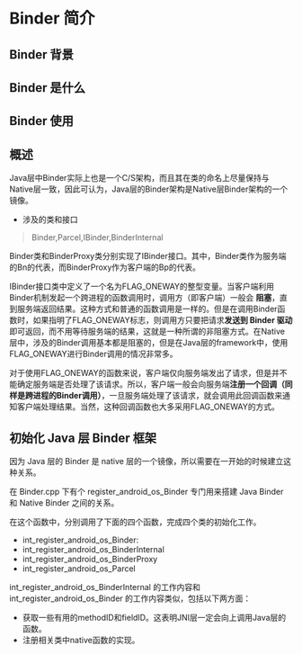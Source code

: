 # Binder 简介

## Binder 背景
## Binder 是什么
## Binder 使用



## 概述
Java层中Binder实际上也是一个C/S架构，而且其在类的命名上尽量保持与Native层一致，因此可认为，Java层的Binder架构是Native层Binder架构的一个镜像。

- 涉及的类和接口
> Binder,Parcel,IBinder,BinderInternal

Binder类和BinderProxy类分别实现了IBinder接口。其中，Binder类作为服务端的Bn的代表，而BinderProxy作为客户端的Bp的代表。


IBinder接口类中定义了一个名为FLAG_ONEWAY的整型变量。当客户端利用Binder机制发起一个跨进程的函数调用时，调用方（即客户端）一般会 **阻塞**，直到服务端返回结果。这种方式和普通的函数调用是一样的。但是在调用Binder函数时，如果指明了FLAG_ONEWAY标志，则调用方只要把请求**发送到 Binder 驱动** 即可返回，而不用等待服务端的结果，这就是一种所谓的非阻塞方式。在Native层中，涉及的Binder调用基本都是阻塞的，但是在Java层的framework中，使用FLAG_ONEWAY进行Binder调用的情况非常多。

对于使用FLAG_ONEWAY的函数来说，客户端仅向服务端发出了请求，但是并不能确定服务端是否处理了该请求。所以，客户端一般会向服务端**注册一个回调（同样是跨进程的Binder调用）**，一旦服务端处理了该请求，就会调用此回调函数来通知客户端处理结果。当然，这种回调函数也大多采用FLAG_ONEWAY的方式。

## 初始化 Java 层 Binder 框架
 因为 Java 层的 Binder 是 native 层的一个镜像，所以需要在一开始的时候建立这种关系。

在 Binder.cpp 下有个 register_android_os_Binder 专门用来搭建 Java Binder 和 Native Binder 之间的关系。

在这个函数中，分别调用了下面的四个函数，完成四个类的初始化工作。
- int_register_android_os_Binder:
- int_register_android_os_BinderInternal
- int_register_android_os_BinderProxy
- int_register_android_os_Parcel

int_register_android_os_BinderInternal 的工作内容和 int_register_android_os_Binder 的工作内容类似，包括以下两方面：
- 获取一些有用的methodID和fieldID。这表明JNI层一定会向上调用Java层的函数。
- 注册相关类中native函数的实现。
